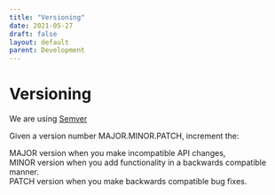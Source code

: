 ```yaml
---
title: "Versioning"
date: 2021-05-27
draft: false
layout: default
parent: Development
---
```


# Versioning
We are using [Semver](https://semver.org/)

Given a version number MAJOR.MINOR.PATCH, increment the:

MAJOR version when you make incompatible API changes,  
MINOR version when you add functionality in a backwards compatible manner.  
PATCH version when you make backwards compatible bug fixes.  
